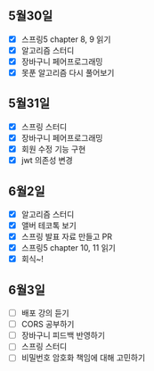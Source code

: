 ## 5월30일

- [x] 스프링5 chapter 8, 9 읽기
- [x] 알고리즘 스터디
- [x] 장바구니 페어프로그래밍
- [x] 못푼 알고리즘 다시 풀어보기

## 5월31일

- [x] 스프링 스터디
- [x] 장바구니 페어프로그래밍
 - [x] 회원 수정 기능 구현
 - [x] jwt 의존성 변경

## 6월2일

- [x] 알고리즘 스터디
- [x] 앨버 테코톡 보기
- [x] 스프링 발표 자료 만들고 PR
- [x] 스프링5 chapter 10, 11 읽기
- [x] 회식~!

## 6월3일

- [ ] 배포 강의 듣기
- [ ] CORS 공부하기
- [ ] 장바구니 피드백 반영하기
- [ ] 스프링 스터디
- [ ] 비밀번호 암호화 책임에 대해 고민하기
